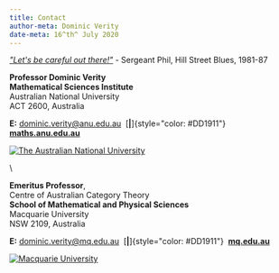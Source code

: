 ```yaml
---
title: Contact
author-meta: Dominic Verity
date-meta: 16^th^ July 2020
---
```


*[\"Let\'s be careful out there!\"](https://www.youtube.com/watch?v=Jmg86CRBBtw "https://www.youtube.com/watch?v=Jmg86CRBBtw")* - Sergeant Phil, Hill Street Blues, 1981-87

**Professor Dominic Verity**\
**Mathematical Sciences Institute**\
Australian National University\
ACT 2600, Australia

**E:** <dominic.verity@anu.edu.au> &nbsp;[**\|**]{style="color: #DD1911"}&nbsp; [**maths.anu.edu.au**](http://maths.mq.edu.au)

[![The Australian National University](https://marketing-pages.anu.edu.au/_anu/4/images/logos/email-logo.png)](http://anu.edu.au)

\

**Emeritus Professor**, \
Centre of Australian Category Theory\
**School of Mathematical and Physical Sciences**\
Macquarie University\
NSW 2109, Australia

**E:** <dominic.verity@mq.edu.au> &nbsp;[**\|**]{style="color: #DD1911"}&nbsp; [**mq.edu.au**](http://mq.edu.au)

[![Macquarie University](http://webresources.mq.edu.au/mq_templates/global/images/macquarieUni_sm.png)](http://mq.edu.au)
